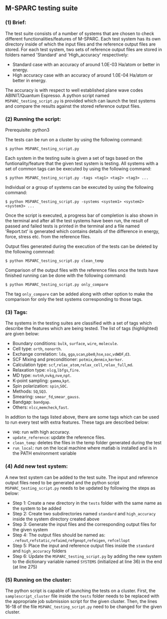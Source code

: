 ## M-SPARC testing suite 

### (1) Brief:
The test suite consists of a number of systems that are chosen to check different functionalities/features of M-SPARC. Each test system has its own directory inside of which the input files and the reference output files are stored. For each test system, two sets of reference output files are stored in folders named 'Standard' and 'High_accuracy' respectively: 

 * Standard case with an accuracy of around 1.0E-03 Ha/atom or better in energy. 
 * High accuracy case with an accuracy of around 1.0E-04 Ha/atom or better in energy.

The accuracy is with respect to well established plane wave codes ABINIT/Quantum Espresso.  A python script named `MSPARC_testing_script.py` is provided which can launch the test systems and compare the results against the stored reference output files.

### (2) Running the script: 
Prerequisite: python3

The tests can be run on a cluster by using the following command:
```shell
$ python MSPARC_testing_script.py
```
Each system in the testing suite is given a set of tags based on the funtionality/feature that the given test system is testing. All systems with a set of common tags can be executed by using the following command:
```shell
$ python MSPARC_testing_script.py -tags <tag1> <tag2> <tag3> ...
```
Individual or a group of systems can be executed by using the following command:
```shell
$ python MSPARC_testing_script.py -systems <system1> <system2> <system3> ...
```

Once the script is executed, a progress bar of completion is also shown in the terminal and after all the test systems have been run, the result of passed and failed tests is printed in the terminal and a file named 'Report.txt' is generated which contains details of the difference in energy, force, stress etc. from the reference files. 

Output files generated during the execution of the tests can be deleted by the following commnad:
```shell
$ python MSPARC_testing_script.py clean_temp
```

Comparison of the output files with the reference files once the tests have finished running can be done with the following command:

```shell
$ python MSPARC_testing_script.py only_compare
```

The tag `only_compare` can be added along with other option to make the comparison for only the test systems corresponding to those tags.

### (3) Tags:

The systems in the testing suites are classified with a set of tags which describe the features which are being tested. The list of tags (highlighted) are given below:

 * Boundary conditions: `bulk`, `surface`, `wire`, `molecule`.
 * Cell type: `orth`, `nonorth`.
 * Exchange correlation: `lda`, `gga`,`scan`,`pbe0`,`hse`,`soc`,`vdWDF`,`d3`.
 * SCF Mixing and preconditioner: `potmix`,`denmix`,`kerker`.
 * Calculation type: `scf`,`relax_atom`,`relax_cell`,`relax_full`,`md`.
 * Relaxation type: `nlcg`,`lbfgs`,`fire`.
 * MD type: `nvtnh`,`nvkg`,`nve`,`npt`.
 * K-point sampling: `gamma`,`kpt`.
 * Spin polarization: `spin`,`SOC`.
 * Methods: `SQ`,`SQ3`.
 * Smearing: `smear_fd`,`smear_gauss`.
 * Bandgap: `bandgap`.
 * Others: `nlcc`,`memcheck`,`fast`.

In addtion to the tags listed above, there are some tags which can be used to run every test with extra features. These tags are described below:

 * `VHQ`: run with high accuracy.
 * `update_reference`: update the reference files. 
 * `clean_temp`: deletes the files in the temp folder generated during the test
 * `run_local`: run on the local machine where matlab is installed and is in the PATH environment variable

### (4) Add new test system:

A new test system can be added to the test suite. The input and reference output files need to be generated and the python script `MSPARC_testing_script.py` needs to be updated by following the steps as below:

 * Step 1: Create a new directory in the `tests` folder with the same name as the system to be added 
 * Step 2: Create two subdirectories named `standard` and `high_accuracy` inside the system directory created above
 * Step 3: Generate the input files and the corresponding output files for the given system
 * Step 4: The output files should be named as: `.refout`,`refstatic`,`refaimd`,`refgeopt`,`refeigen`, `refcellopt`
 * Step 5: Place the input and reference output files inside the `standard` and `high_accuracy` folders
 * Step 6: Update the `MSPARC_testing_script.py` by adding the new system to the dictionary variable named `SYSTEMS` (initialized at line 36) in the end (at line 275)

### (5) Running on the cluster:

The python script is capable of launching the tests on a cluster. First, the `samplescript_cluster` file inside the `tests` folder needs to be replaced with the appropriate job submission script for the given cluster. Then, the lines 16-18 of the file `MSPARC_testing_script.py` need to be changed for the given cluster. 
 
